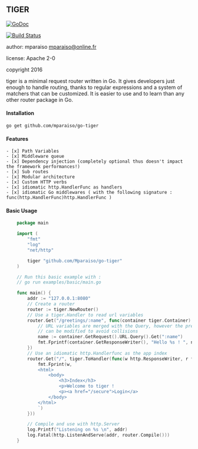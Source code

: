 TIGER
------

[![GoDoc](https://godoc.org/github.com/Mparaiso/go-tiger?status.png)](https://godoc.org/github.com/Mparaiso/go-tiger)

[![Build Status](https://travis-ci.org/Mparaiso/go-tiger.svg?branch=master)](https://travis-ci.org/Mparaiso/go-tiger)

author: mparaiso <mparaiso@online.fr>

license: Apache 2-0

copyright 2016

tiger is a minimal request router written in Go. 
It gives developers just enough to handle routing, thanks to regular expressions and 
a system of matchers that can be customized. It is easier to use and to learn than any 
other router package in Go.

#### Installation

    go get github.com/mparaiso/go-tiger

#### Features

    - [x] Path Variables
    - [x] Middleware queue
    - [x] Dependency injection (completely optional thus doesn't impact the framework performances!)
    - [x] Sub routes
    - [x] Modular architecture
    - [x] Custom HTTP verbs
    - [x] idiomatic http.HandlerFunc as handlers
    - [x] idiomatic Go middlewares ( with the following signature : func(http.HandlerFunc)http.HandlerFunc )

#### Basic Usage

```go
    package main

    import (
        "fmt"
        "log"
        "net/http"

        tiger "github.com/Mparaiso/go-tiger"
    )

    // Run this basic example with :
    // go run examples/basic/main.go

    func main() {
        addr := "127.0.0.1:8080"
        // Create a router
        router := tiger.NewRouter()
        // Use a tiger.Handler to read url variables
        router.Get("/greetings/:name", func(container tiger.Container) {
            // URL variables are merged with the Query, however the prefix 
            // can be modified to avoid collisions
            name := container.GetRequest().URL.Query().Get(":name")
            fmt.Fprintf(container.GetResponseWriter(), "Hello %s ! ", name)
        })
        // Use an idiomatic http.Handlerfunc as the app index
        router.Get("/", tiger.ToHandler(func(w http.ResponseWriter, r *http.Request) {
            fmt.Fprint(w, `
            <html>
                <body>
                    <h3>Index</h3>
                    <p>Welcome to tiger !
                    <p><a href="/secure">Login</a>
                </body>
            </html>
            `)
        }))

        // Compile and use with http.Server
        log.Printf("Listening on %s \n", addr)
        log.Fatal(http.ListenAndServe(addr, router.Compile()))
    }
```

